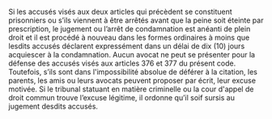 Si les accusés visés aux deux articles qui précèdent se constituent prisonniers ou s’ils viennent à être arrêtés avant que la peine soit éteinte par prescription, le jugement ou l’arrêt de condamnation est anéanti de plein droit et il est procédé à nouveau dans les formes ordinaires à moins que lesdits accusés déclarent expressément dans un délai de dix (10) jours acquiescer à la condamnation.
Aucun avocat ne peut se présenter pour la défense des accusés visés aux articles 376 et 377 du présent code. Toutefois, s’ils sont dans l'impossibilité absolue de déférer à la citation, les parents, les amis ou leurs avocats peuvent proposer par écrit, leur excuse motivée.
Si le tribunal statuant en matière criminelle ou la cour d'appel de droit commun trouve l’excuse légitime, il ordonne qu’il soif sursis au jugement desdits accusés.